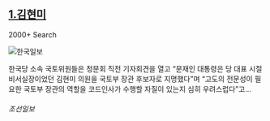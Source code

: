 [1.김현미](http://news.chosun.com/site/data/html_dir/2017/06/15/2017061501265.html)
--

2000+ Search

![한국일보](http://t2.gstatic.com/images?q=tbn:ANd9GcT8G9HYaaJkZj4d7idn1kTSsJj5vHpGmBpdhtOwwOdtXuaGTBA5p4bEEdrcciGk61iX_o-q8N1Z)

한국당 소속 국토위원들은 청문회 직전 기자회견을 열고 “문재인 대통령은 당 대표 시절 비서실장이었던 김현미 의원을 국토부 장관 후보자로 지명했다”며 “고도의 전문성이 필요한 국토부 장관의 역할을 코드인사가 수행할 자질이 있는지 심히 우려스럽다”고...
###### 조선일보

